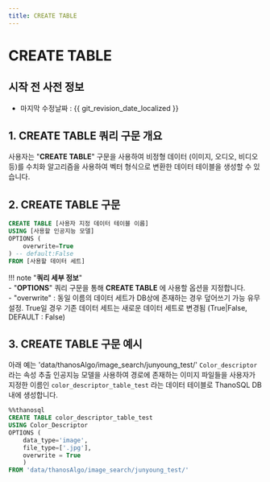 ```yaml
---
title: CREATE TABLE
---
```


# __CREATE TABLE__

## 시작 전 사전 정보

- 마지막 수정날짜 : {{ git_revision_date_localized }}

## __1. CREATE TABLE 쿼리 구문 개요__ 

사용자는 "__CREATE TABLE__" 구문을 사용하여 비정형 데이터 (이미지, 오디오, 비디오 등)를 수치화 알고리즘을 사용하여 벡터 형식으로 변환한 데이터 테이블을 생성할 수 있습니다.

## __2. CREATE TABLE 구문__ 

```sql
CREATE TABLE [사용자 지정 데이터 테이블 이름]
USING [사용할 인공지능 모델]
OPTIONS (
    overwrite=True 
) -- default:False
FROM [사용할 데이터 세트]
```

!!! note "__쿼리 세부 정보__"    
    - "__OPTIONS__" 쿼리 구문을 통해 __CREATE TABLE__ 에 사용할 옵션을 지정합니다.  
        - "overwrite" : 동일 이름의 데이터 세트가 DB상에 존재하는 경우 덮어쓰기 가능 유무 설정. True일 경우 기존 데이터 세트는 새로운 데이터 세트로 변경됨 (True|False, DEFAULT : False) 


## __3. CREATE TABLE 구문 예시__ 

아래 예는 'data/thanosAlgo/image_search/junyoung_test/' `Color_descriptor`라는 속성 추출 인공지능 모델을 사용하여 경로에 존재하는 이미지 파일들을 사용자가 지정한 이름인 `color_descriptor_table_test` 라는 데이터 테이블로 ThanoSQL DB 내에 생성합니다. 

```sql
%%thanosql
CREATE TABLE color_descriptor_table_test 
USING Color_Descriptor 
OPTIONS (
    data_type='image',
    file_type=['.jpg'],
    overwrite = True
    ) 
FROM 'data/thanosAlgo/image_search/junyoung_test/'
```
